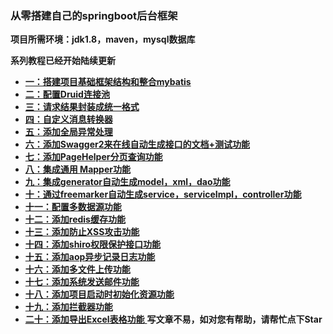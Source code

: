  

### **从零搭建自己的springboot后台框架** 


 **项目所需环境：jdk1.8，maven，mysql数据库** 

 **系列教程已经开始陆续更新** 


- [ **一：搭建项目基础框架结构和整合mybatis** ](https://juejin.im/post/5ad6b3c3f265da237c696ba0)
- [ **二：配置Druid连接池**  ](https://juejin.im/post/5ad703686fb9a028dd4ec453)
- [ **三：请求结果封装成统一格式** ](https://juejin.im/post/5ad7ed676fb9a045dd1f0450)
- [ **四：自定义消息转换器** ](https://juejin.im/post/5ad811e66fb9a0460138ceb1)
- [ **五：添加全局异常处理** ](https://juejin.im/post/5ad9bad1518825671951d967)
- [ **六：添加Swagger2来在线自动生成接口的文档+测试功能** ](https://juejin.im/post/5adb00195188256736147e03)
- [ **七：添加PageHelper分页查询功能** ](https://juejin.im/post/5adc90726fb9a07ab5087c7f)
- [ **八：集成通用 Mapper功能** ](https://juejin.im/post/5adc9fd1518825671b021f7d)
- [ **九：集成generator自动生成model，xml，dao功能** ](https://juejin.im/post/5adff22f6fb9a07ac76e79a3)
- [ **十：通过freemarker自动生成service，serviceImpl，controller功能** ](https://juejin.im/post/5ae02c75f265da0ba76f67b3)
- [ **十一：配置多数据源功能** ](https://juejin.im/post/5ae5aaba518825673c61aef9)
- [ **十二：添加redis缓存功能** ](https://juejin.im/post/5ae6a7636fb9a07ac3633ed8)
- [ **十三：添加防止XSS攻击功能** ](https://juejin.im/post/5afc2406518825426d2d512a)
- [ **十四：添加shiro权限保护接口功能** ](https://juejin.im/post/5b08af10f265da0dd71690f5)
- [ **十五：添加aop异步记录日志功能** ](https://juejin.im/post/5b0c01fd51882515870fcd55)
- [ **十六：添加多文件上传功能** ](https://juejin.im/post/5b0d3ac9f265da08de1f555e)
- [ **十七：添加系统发送邮件功能** ](https://juejin.im/post/5b0d45b1f265da08cb7ef279)
- [ **十八：添加项目启动时初始化资源功能** ](https://juejin.im/post/5b10c7686fb9a01e4508bb30)
- [ **十九：添加拦截器功能** ](https://juejin.im/editor/posts/5b10cc706fb9a01e2d702c1d)
- [ **二十：添加导出Excel表格功能** ](https://juejin.im/post/5b10e5f3f265da6e44324ed3)
 **写文章不易，如对您有帮助，请帮忙点下Star** 